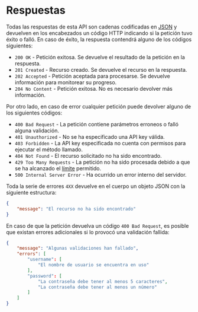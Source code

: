 Respuestas
==========

Todas las respuestas de esta API son cadenas codificadas en [JSON](http://es.wikipedia.org/wiki/JSON) y devuelven en los encabezados un código HTTP indicando si la petición tuvo éxito o falló. En caso de éxito, la respuesta contendrá alguno de los códigos siguientes:

- `200 OK` - Petición exitosa. Se devuelve el resultado de la petición en la respuesta.
- `201 Created` - Recurso creado. Se devuelve el recurso en la respuesta.
- `202 Accepted` - Petición aceptada para procesarse. Se devuelve información para monitorear su progreso.
- `204 No Content` - Petición exitosa. No es necesario devolver más información.

Por otro lado, en caso de error cualquier petición puede devolver alguno de los siguientes códigos:

- `400 Bad Request` - La petición contiene parámetros erroneos o falló alguna validación.
- `401 Unauthorized` - No se ha especificado una API key válida.
- `403 Forbidden` - La API key especificada no cuenta con permisos para ejecutar el método llamado.
- `404 Not Found` - El recurso solicitado no ha sido encontrado.
- `429 Too Many Requests` - La petición no ha sido procesada debido a que se ha alcanzado el [límite][límite de peticiones] permitido.
- `500 Internal Server Error` - Ha ocurrido un error interno del servidor.

Toda la serie de errores `4XX` devuelve en el cuerpo un objeto JSON con la siguiente estructura:

```json
{
	"message": "El recurso no ha sido encontrado"
}
```

En caso de que la petición devuelva un código `400 Bad Request`, es posible que existan errores adicionales si lo provocó una validación fallida:

```json
{
	"message": "Algunas validaciones han fallado",
	"errors": [
		"username": [
			"El nombre de usuario se encuentra en uso"
		],
		"password": [
			"La contraseña debe tener al menos 5 caracteres",
			"La contraseña debe tener al menos un número"
		]
	]
}
```

[Peticiones]: /API/peticiones
[Respuestas]: /API/respuestas
[Operaciones]: /API/operaciones
[Visitas]: /API/visitas
[Agentes]: /API/agentes
[Admins]: /API/admins
[Grupos]: /API/grupos
[Auxiliares]: /API/auxiliares
[Cookbook]: /API/cookbook
[Alertas]: /API/alertas
[Cuestionarios]: /cuestionarios

[Agente]: /API/agentes
[Admin]: /API/admins
[Grupo]: /API/grupos
[Form]: /API/#forms
[Alarma]: /API/#alarms
[Reporte]: /API/auxiliares#reports
[Visita]: /API/visitas

[Upload]: /API/auxiliares#uploads
[Extradata]: /API/auxiliares#extradata
[Feedback]: /API/auxiliares#feedbacks
[Location]: /API/auxiliares#locations
[Reporte]: /API/auxiliares#reports
[DelayedJob]: /API/auxiliares#tasks
[Task]: /API/auxiliares#tasks

[ISO 8601]: http://es.wikipedia.org/wiki/ISO_8601

[listar admins]: /API/admins#admins-list
[mostrar admins]: /API/admins#admins-show
[crear admins]: /API/admins#admins-create
[modificar admins]: /API/admins#admins-update
[eliminar admins]: /API/admins#admins-delete
[permisos admins]: /API/admins#admins-permissions
[objetos admins]: http://help.gestii.com:8080/API/admins#admins-objects
[APIkeys]: /API/admins#admins-apikeys

[listar agentes]: /API/agentes#agents-list
[mostrar agentes]: /API/agentes#agents-show
[crear agentes]: /API/agentes#agents-create
[modificar agentes]: /API/agentes#agents-update
[eliminar agentes]: /API/agentes#agents-delete
[encuestas agentes]: /API/agentes#agents-surveys
[localizar agentes]: /API/agentes#agents-location
[reporte agentes]: /API/agentes#agents-reports

[listar grupos]: /API/grupos#groups-list
[mostrar grupos]: /API/grupos#groups-show
[crear grupos]: /API/grupos#groups-create
[modificar grupos]: /API/grupos#groups-update
[eliminar grupos]: /API/grupos#groups-delete

[listar visitas]: /API/visitas#visits-list
[mostrar visitas]: /API/visitas#visits-show
[importar visitas]: /API/visitas#visits-upload
[cancelar visitas]: /API/visitas#visits-cancel
[eliminar visitas]: /API/visitas#visits-delete
[asignar visitas]: /API/visitas#visits-assign
[supervisar visitas]: /API/visitas#visits-supervise
[reporte visitas]: /API/visitas#visits-reports

[búsqueda]: /API/operaciones#searching
[ordenación]: /API/operaciones#sorting
[paginado]: /API/operaciones#pagination
[extracción]: /API/operaciones#extraction
[vinculación]: /API/operaciones#embedding

[autorización]: /API/peticiones#auth
[límite de peticiones]: /API/peticiones#limits
[tipos de datos]: /API/peticiones#data-types
[datetime]: /API/peticiones#type-datetime
